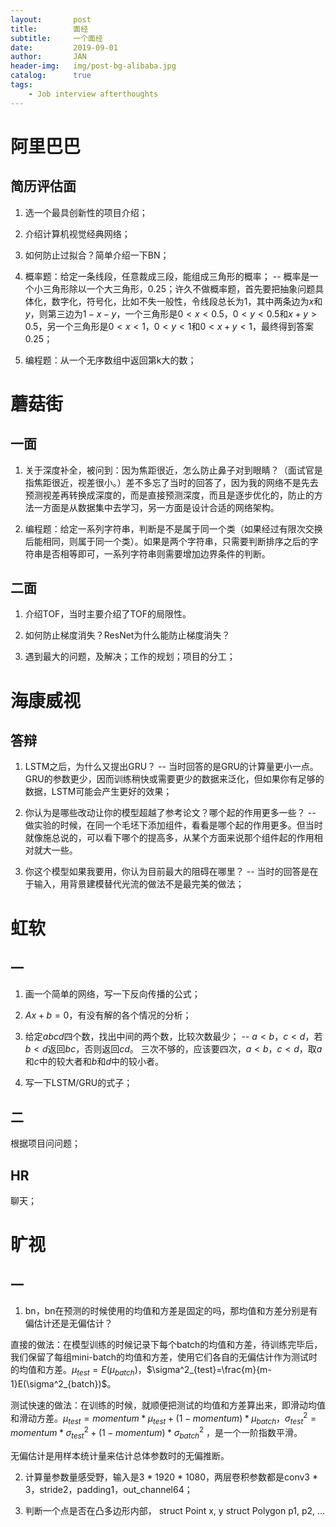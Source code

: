 ```yaml
---
layout:       post
title:        面经
subtitle:     一个面经
date:         2019-09-01
author:       JAN
header-img:   img/post-bg-alibaba.jpg
catalog:      true
tags:
    - Job interview afterthoughts
---
```


# 阿里巴巴

## 简历评估面

1. 选一个最具创新性的项目介绍；

2. 介绍计算机视觉经典网络；

3. 如何防止过拟合？简单介绍一下BN；

4. 概率题：给定一条线段，任意裁成三段，能组成三角形的概率；
-- 概率是一个小三角形除以一个大三角形，0.25；许久不做概率题，首先要把抽象问题具体化，数字化，符号化，比如不失一般性，令线段总长为1，其中两条边为$x$和$y$，则第三边为$1-x-y$，一个三角形是$0 < x < 0.5$，$0 < y < 0.5$和$x + y > 0.5$，另一个三角形是$0 < x < 1$，$0 < y < 1$和$0 < x + y < 1$，最终得到答案0.25；  

5. 编程题：从一个无序数组中返回第k大的数；

# 蘑菇街

## 一面

1. 关于深度补全，被问到：因为焦距很近，怎么防止鼻子对到眼睛？（面试官是指焦距很近，视差很小。）差不多忘了当时的回答了，因为我的网络不是先去预测视差再转换成深度的，而是直接预测深度，而且是逐步优化的，防止的方法一方面是从数据集中去学习，另一方面是设计合适的网络架构。

2. 编程题：给定一系列字符串，判断是不是属于同一个类（如果经过有限次交换后能相同，则属于同一个类）。如果是两个字符串，只需要判断排序之后的字符串是否相等即可，一系列字符串则需要增加边界条件的判断。

## 二面

1. 介绍TOF，当时主要介绍了TOF的局限性。

2. 如何防止梯度消失？ResNet为什么能防止梯度消失？

3. 遇到最大的问题，及解决；工作的规划；项目的分工；

# 海康威视

## 答辩

1. LSTM之后，为什么又提出GRU？
-- 当时回答的是GRU的计算量更小一点。GRU的参数更少，因而训练稍快或需要更少的数据来泛化，但如果你有足够的数据，LSTM可能会产生更好的效果；

2. 你认为是哪些改动让你的模型超越了参考论文？哪个起的作用更多一些？
-- 做实验的时候，在同一个毛坯下添加组件，看看是哪个起的作用更多。但当时就像施总说的，可以看下哪个的提高多，从某个方面来说那个组件起的作用相对就大一些。

3. 你这个模型如果我要用，你认为目前最大的阻碍在哪里？
-- 当时的回答是在于输入，用背景建模替代光流的做法不是最完美的做法；

# 虹软

## 一

1. 画一个简单的网络，写一下反向传播的公式；

2. $Ax+b=0$，有没有解的各个情况的分析；

3. 给定$abcd$四个数，找出中间的两个数，比较次数最少；
-- $a < b$，$c < d$，若$b < d$返回$bc$，否则返回$cd$。
三次不够的，应该要四次，$a < b$，$c < d$，取$a$和$c$中的较大者和$b$和$d$中的较小者。

4. 写一下LSTM/GRU的式子；

## 二

根据项目问问题；

## HR

聊天；

# 旷视

## 一

1. bn，bn在预测的时候使用的均值和方差是固定的吗，那均值和方差分别是有偏估计还是无偏估计？

  直接的做法：在模型训练的时候记录下每个batch的均值和方差，待训练完毕后，我们保留了每组mini-batch的均值和方差，使用它们各自的无偏估计作为测试时的均值和方差。$\mu_{test}=E(\mu_{batch})$，$\sigma^2_{test}=\frac{m}{m-1}E(\sigma^2_{batch})$。

  测试快速的做法：在训练的时候，就顺便把测试的均值和方差算出来，即滑动均值和滑动方差。$\mu_{test}=momentum*\mu_{test}+(1-momentum)*\mu_{batch}$，$\sigma^2_{test}=momentum*\sigma^2_{test}+(1-momentum)*\sigma^2_{batch}$ ，是一个一阶指数平滑。

  无偏估计是用样本统计量来估计总体参数时的无偏推断。

2. 计算量参数量感受野，输入是3 * 1920 * 1080，两层卷积参数都是conv3 * 3，stride2，padding1，out_channel64；

3. 判断一个点是否在凸多边形内部，
  struct Point x, y
  struct Polygon p1, p2, ...

